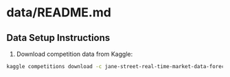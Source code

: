 # data/README.md
## Data Setup Instructions

1. Download competition data from Kaggle:
```bash
kaggle competitions download -c jane-street-real-time-market-data-forecasting
